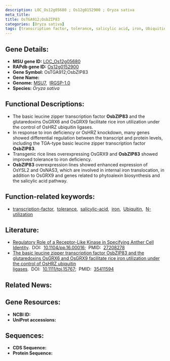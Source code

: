 ```yaml
---
description: LOC_Os12g05680 ; Os12g0152900 ; Oryza sativa
meta_title:
title: OsTGA912;OsbZIP83
categories: [Oryza sativa]
tags: [transcription factor, tolerance, salicylic acid, iron, Ubiquitin, N utilization]
---
```


## Gene Details:
- **MSU gene ID:** [LOC_Os12g05680](http://rice.uga.edu/cgi-bin/ORF_infopage.cgi?orf=LOC_Os12g05680)  
- **RAPdb gene ID:** [Os12g0152900](https://rapdb.dna.affrc.go.jp/locus/?name=Os12g0152900)  
- **Gene Symbol:** OsTGA912;OsbZIP83
- **Gene Name:**
- **Genome:**  [MSU7](http://rice.uga.edu/),&nbsp;&nbsp;[IRGSP-1.0](https://rapdb.dna.affrc.go.jp/download/irgsp1.html)
- **Species:** *Oryza sativa*

## Functional Descriptions:
   - The basic leucine zipper transcription factor **OsbZIP83** and the glutaredoxins OsGRX6 and OsGRX9 facilitate rice iron utilization under the control of OsHRZ ubiquitin ligases.
   - In response to iron deficiency or OsHRZ knockdown, many genes showed differential regulation between the transcript and protein levels, including the TGA-type basic leucine zipper transcription factor **OsbZIP83**.
   - Transgenic rice lines overexpressing OsGRX9 and **OsbZIP83** showed improved tolerance to iron deficiency.
   - **OsbZIP83** overexpression lines showed enhanced expression of OsYSL2 and OsNAS3, which are involved in internal iron translocation, in addition to OsGRX9 and genes related to phytoalexin biosynthesis and the salicylic acid pathway.

## Function-related keywords:
   - [transcription-factor](/tags/transcription-factor/),&nbsp;&nbsp;[tolerance](/tags/tolerance/),&nbsp;&nbsp;[salicylic-acid](/tags/salicylic-acid/),&nbsp;&nbsp;[iron](/tags/iron/),&nbsp;&nbsp;[Ubiquitin](/tags/Ubiquitin/),&nbsp;&nbsp;[N-utilization](/tags/N-utilization/)

## Literature:
   - [Regulatory Role of a Receptor-Like Kinase in Specifying Anther Cell Identity](https://www.doi.org/10.1104/pp.16.00016).&nbsp;&nbsp;DOI:&nbsp;&nbsp;[10.1104/pp.16.00016](https://www.doi.org/10.1104/pp.16.00016);&nbsp;&nbsp;PMID:&nbsp;&nbsp;[27208278](https://pubmed.ncbi.nlm.nih.gov/27208278/)
   - [The basic leucine zipper transcription factor OsbZIP83 and the glutaredoxins OsGRX6 and OsGRX9 facilitate rice iron utilization under the control of OsHRZ ubiquitin ligases](https://www.doi.org/10.1111/tpj.15767).&nbsp;&nbsp;DOI:&nbsp;&nbsp;[10.1111/tpj.15767](https://www.doi.org/10.1111/tpj.15767);&nbsp;&nbsp;PMID:&nbsp;&nbsp;[35411594](https://pubmed.ncbi.nlm.nih.gov/35411594/)

## Related News:

## Gene Resources:
- **NCBI ID:**  []()
- **UniProt accessions:** [](https://www.uniprot.org/uniprotkb//entry)

## Sequences:
- **CDS Sequence:**
- **Protein Sequence:**
